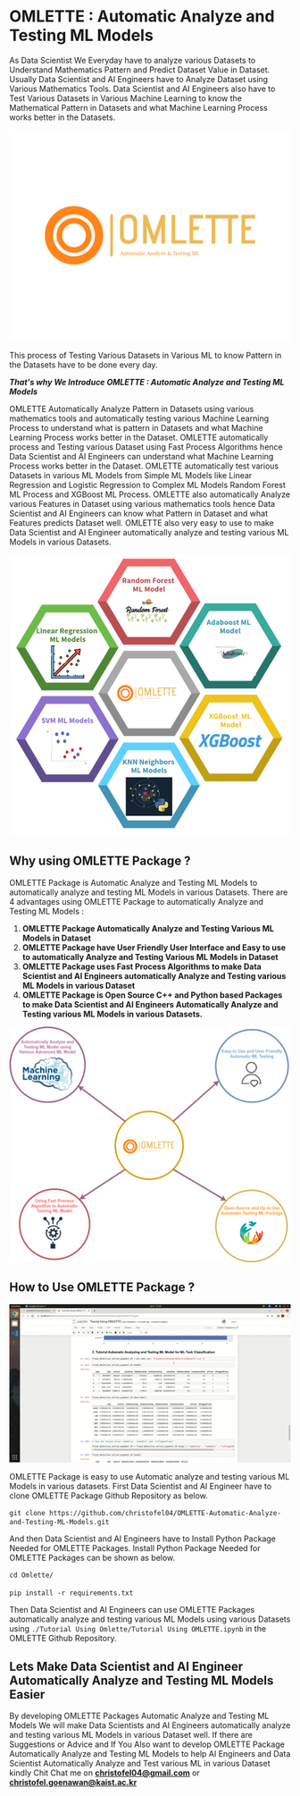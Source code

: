 # OMLETTE : Automatic Analyze and Testing ML Models

As Data Scientist We Everyday have to analyze various Datasets to Understand Mathematics Pattern and Predict Dataset Value in Dataset. Usually Data Scientist and AI Engineers have to Analyze Dataset using Various Mathematics Tools. Data Scientist and AI Engineers also have to Test Various Datasets in Various Machine Learning to know the Mathematical Pattern in Datasets and what Machine Learning Process works better in the Datasets. 

![Alt Text](https://github.com/christofel04/OMLETTE-Automatic-Analyze-and-Testing-ML-Models/blob/main/Omlette%20Images/omlette-logo.png)

This process of Testing Various Datasets in Various ML to know Pattern in the Datasets have to be done every day.

***That's why We Introduce OMLETTE : Automatic Analyze and Testing ML Models***

OMLETTE Automatically Analyze Pattern in Datasets using various mathematics tools and automatically testing various Machine Learning Process to understand what is pattern in Datasets and what Machine Learning Process works better in the Dataset. OMLETTE automatically process and Testing various Dataset using Fast Process Algorithms hence Data Scientist and AI Engineers can understand what Machine Learning Process works better in the Dataset. OMLETTE automatically test various Datasets in various ML Models from Simple ML Models like Linear Regression and Logistic Regression to Complex ML Models Random Forest ML Process and XGBoost ML Process. OMLETTE also automatically Analyze various Features in Dataset using various mathematics tools hence Data Scientist and AI Engineers can know what Pattern in Dataset and what Features predicts Dataset well. OMLETTE also very easy to use to make Data Scientist and AI Engineer automatically analyze and testing various ML Models in various Datasets.

![Alt Text]( https://github.com/christofel04/OMLETTE-Automatic-Analyze-and-Testing-ML-Models/blob/main/Omlette%20Images/Screenshot%20from%202023-06-01%2021-58-04.png )

## Why using OMLETTE Package ?

OMLETTE Package is Automatic Analyze and Testing ML Models to automatically analyze and testing ML Models in various Datasets. There are 4 advantages using OMLETTE Package to automatically Analyze and Testing ML Models :

1. **OMLETTE Package Automatically Analyze and Testing Various ML Models in Dataset**
2. **OMLETTE Package have User Friendly User Interface and Easy to use to automatically Analyze and Testing Various ML Models in Dataset**
3. **OMLETTE Package uses Fast Process Algorithms to make Data Scientist and AI Engineers automatically Analyze and Testing various ML Models in various Dataset**
4. **OMLETTE Package is Open Source C++ and Python based Packages to make Data Scientist and AI Engineers Automatically Analyze and Testing various ML Models in various Datasets.**

![Alt Text]( https://github.com/christofel04/OMLETTE-Automatic-Analyze-and-Testing-ML-Models/blob/main/Omlette%20Images/Omlette%20Logo.drawio.png )

## How to Use OMLETTE Package ?

<p align="center">
  <img src="https://github.com/christofel04/OMLETTE-Automatic-Analyze-and-Testing-ML-Models/blob/main/Omlette%20Images/Tutorial%20OMLETTE.gif?raw=true" alt="Sublime's custom image"/>
</p>

OMLETTE Package is easy to use Automatic analyze and testing various ML Models in various datasets. First Data Scientist and AI Engineer have to clone OMLETTE Package Github Repository as below.

```
git clone https://github.com/christofel04/OMLETTE-Automatic-Analyze-and-Testing-ML-Models.git
```

And then Data Scientist and AI Engineers have to Install Python Package Needed for OMLETTE Packages. Install Python Package Needed for OMLETTE Packages can be shown as below.

```
cd Omlette/

pip install -r requirements.txt
```

Then Data Scientist and AI Engineers can use OMLETTE Packages automatically analyze and testing various ML Models using various Datasets using ``./Tutorial Using Omlette/Tutorial Using OMLETTE.ipynb`` in the OMLETTE Github Repository.

## Lets Make Data Scientist and AI Engineer Automatically Analyze and Testing ML Models Easier

By developing OMLETTE Packages Automatic Analyze and Testing ML Models We will make Data Scientists and AI Engineers automatically analyze and testing various ML Models in various Dataset well. If there are Suggestions or Advice and If You Also want to develop OMLETTE Package Automatically Analyze and Testing ML Models to help AI Engineers and Data Scientist Automatically Analyze and Test various ML in various Dataset kindly Chit Chat me on **christofel04@gmail.com** or **christofel.goenawan@kaist.ac.kr**
